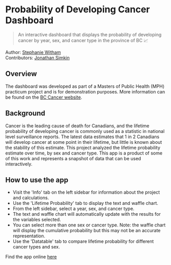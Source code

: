# Probability of Developing Cancer Dashboard

> An interactive dashboard that displays the probability of developing cancer by year, sex, and cancer type in the province of BC 📈


Author: [Stephanie Witham](https://github.com/stephwitham)
<br>
Contributors: [Jonathan Simkin](https://github.com/jdsimkin04)


## Overview 

The dashboard was developed as part of a Masters of Public Health (MPH) practicum project and is for demonstration purposes. More information can be found on the [BC Cancer website](http://www.bccancer.bc.ca/health-info/disease-system-statistics).


## Background
Cancer is the leading cause of death for Canadians, and the lifetime probability of developing cancer is commonly used as a statistic in national level surveillance reports. The latest data estimates that 1 in 2 Canadians will develop cancer at some point in their lifetime, but little is known about the stability of this estimate.
This project analyzed the lifetime probability estimate over time, by sex and cancer type. This app is a product of some of this work and represents a snapshot of data that can be used interactively.


## How to use the app

* Visit the 'Info' tab on the left sidebar for information about the project and calculations.
* Use the 'Lifetime Probability' tab to display the text and waffle chart.
* From the left sidebar, select a year, sex, and cancer type.
* The text and waffle chart will automatically update with the results for the variables selected.
* You can select more than one sex or cancer type. Note: the waffle chart will display the cumulative probability but this may not be an accurate representation.
* Use the 'Datatable' tab to compare lifetime probability for different cancer types and sex.

Find the app online [here](https://switham.shinyapps.io/BC_Developing_Cancer_app/)

